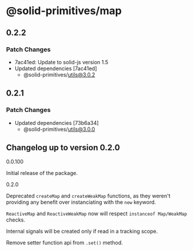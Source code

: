 # @solid-primitives/map

## 0.2.2

### Patch Changes

- 7ac41ed: Update to solid-js version 1.5
- Updated dependencies [7ac41ed]
  - @solid-primitives/utils@3.0.2

## 0.2.1

### Patch Changes

- Updated dependencies [73b6a34]
  - @solid-primitives/utils@3.0.0

## Changelog up to version 0.2.0

0.0.100

Initial release of the package.

0.2.0

Deprecated `createMap` and `createWeakMap` functions, as they weren't providing any benefit over instanciating with the `new` keyword.

`ReactiveMap` and `ReactiveWeakMap` now will respect `instanceof Map/WeakMap` checks.

Internal signals will be created only if read in a tracking scope.

Remove setter function api from `.set()` method.
